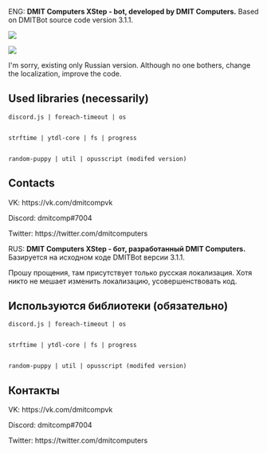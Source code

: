 ENG: <b>DMIT Computers XStep - bot, developed by DMIT Computers.</b> Based on DMITBot source code version 3.1.1.
<p><img src="https://media.discordapp.net/attachments/634674458770276371/711503900334751774/bandicam_2020-05-17_16-02-10-612.png"></img>
<p><img src="https://media.discordapp.net/attachments/634674458770276371/711504744069333052/bandicam_2020-05-17_16-05-34-868.png"></img>
<p>I'm sorry, existing only Russian version. Although no one bothers, change the localization, improve the code.

<p><p><h2>Used libraries (necessarily)</h2>
<p><code>discord.js | foreach-timeout | os <p>
strftime | ytdl-core | fs | progress<p>
random-puppy | util | opusscript (modifed version)</code>

<p><p><h2>Contacts</h2>
<p>VK: https://vk.com/dmitcompvk
<p>Discord: dmitcomp#7004
<p>Twitter: https://twitter.com/dmitcomputers

RUS: <b>DMIT Computers XStep - бот, разработанный DMIT Computers.</b> Базируется на исходном коде DMITBot версии 3.1.1.
<p>Прошу прощения, там присутствует только русская локализация. Хотя никто не мешает изменить локализацию, усовершенствовать код.
<p><p><h2>Используются библиотеки (обязательно)</h2>
<p><code>discord.js | foreach-timeout | os <p>
strftime | ytdl-core | fs | progress<p>
random-puppy | util | opusscript (modifed version)</code>

<p><p><h2>Контакты</h2>
<p>VK: https://vk.com/dmitcompvk
<p>Discord: dmitcomp#7004
<p>Twitter: https://twitter.com/dmitcomputers

